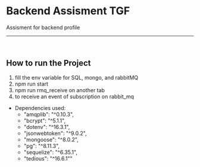 # Backend Assisment TGF
Assisment for backend profile
<hr/>

<br>

## How to run the Project 

1) fill the env variable for SQL, mongo, and rabbitMQ
2) npm run start
3) npm run rmq_receive on another tab
4) to receive an event of subscription on rabbit_mq

- Dependencies used:
   - "amqplib": "^0.10.3",
   - "bcrypt": "^5.1.1",
   - "dotenv": "^16.3.1",
   - "jsonwebtoken": "^9.0.2",
   - "mongoose": "^8.0.2",
   - "pg": "^8.11.3",
   - "sequelize": "^6.35.1",
   - "tedious": "^16.6.1""
    
  
  
